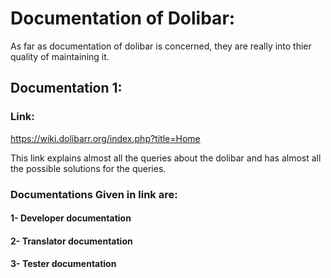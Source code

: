 # Documentation of Dolibar:
As far as documentation of dolibar is concerned, they are really into thier quality
of maintaining it.

## Documentation 1:
### Link:
  https://wiki.dolibarr.org/index.php?title=Home
  
This link explains almost all the queries about the dolibar and has almost all the
possible solutions for the queries.

### Documentations Given in link are:
#### 1- Developer documentation
#### 2- Translator documentation
#### 3- Tester documentation

